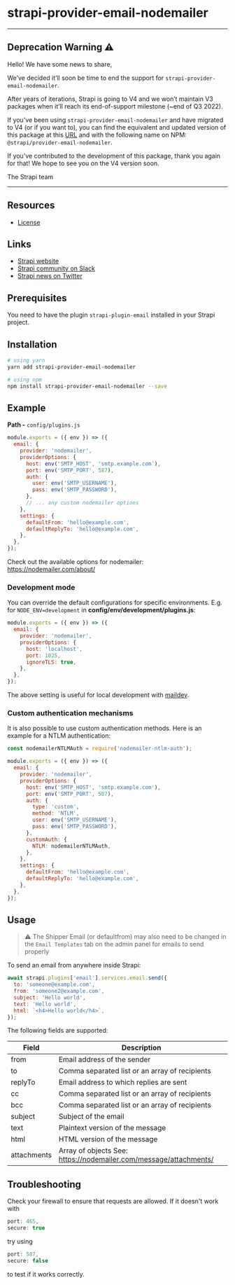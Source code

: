 # strapi-provider-email-nodemailer

---

## Deprecation Warning :warning:

Hello! We have some news to share,

We’ve decided it’ll soon be time to end the support for `strapi-provider-email-nodemailer`.

After years of iterations, Strapi is going to V4 and we won’t maintain V3 packages when it’ll reach its end-of-support milestone (~end of Q3 2022).

If you’ve been using `strapi-provider-email-nodemailer` and have migrated to V4 (or if you want to), you can find the equivalent and updated version of this package at this [URL](https://github.com/strapi/strapi/tree/master/packages/providers/email-nodemailer) and with the following name on NPM: `@strapi/provider-email-nodemailer`.

If you’ve contributed to the development of this package, thank you again for that! We hope to see you on the V4 version soon.

The Strapi team

---

## Resources

- [License](LICENSE)

## Links

- [Strapi website](https://strapi.io/)
- [Strapi community on Slack](https://slack.strapi.io)
- [Strapi news on Twitter](https://twitter.com/strapijs)

## Prerequisites

You need to have the plugin `strapi-plugin-email` installed in your Strapi project.

## Installation

```bash
# using yarn
yarn add strapi-provider-email-nodemailer

# using npm
npm install strapi-provider-email-nodemailer --save
```

## Example

**Path -** `config/plugins.js`

```js
module.exports = ({ env }) => ({
  email: {
    provider: 'nodemailer',
    providerOptions: {
      host: env('SMTP_HOST', 'smtp.example.com'),
      port: env('SMTP_PORT', 587),
      auth: {
        user: env('SMTP_USERNAME'),
        pass: env('SMTP_PASSWORD'),
      },
      // ... any custom nodemailer options
    },
    settings: {
      defaultFrom: 'hello@example.com',
      defaultReplyTo: 'hello@example.com',
    },
  },
});
```

Check out the available options for nodemailer: https://nodemailer.com/about/

### Development mode

You can override the default configurations for specific environments. E.g. for
`NODE_ENV=development` in **config/env/development/plugins.js**:

```js
module.exports = ({ env }) => ({
  email: {
    provider: 'nodemailer',
    providerOptions: {
      host: 'localhost',
      port: 1025,
      ignoreTLS: true,
    },
  },
});
```

The above setting is useful for local development with
[maildev](https://github.com/maildev/maildev).

### Custom authentication mechanisms

It is also possible to use custom authentication methods.
Here is an example for a NTLM authentication:

```js
const nodemailerNTLMAuth = require('nodemailer-ntlm-auth');

module.exports = ({ env }) => ({
  email: {
    provider: 'nodemailer',
    providerOptions: {
      host: env('SMTP_HOST', 'smtp.example.com'),
      port: env('SMTP_PORT', 587),
      auth: {
        type: 'custom',
        method: 'NTLM',
        user: env('SMTP_USERNAME'),
        pass: env('SMTP_PASSWORD'),
      },
      customAuth: {
        NTLM: nodemailerNTLMAuth,
      },
    },
    settings: {
      defaultFrom: 'hello@example.com',
      defaultReplyTo: 'hello@example.com',
    },
  },
});
```

## Usage

> :warning: The Shipper Email (or defaultfrom) may also need to be changed in the `Email Templates` tab on the admin panel for emails to send properly

To send an email from anywhere inside Strapi:

```js
await strapi.plugins['email'].services.email.send({
  to: 'someone@example.com',
  from: 'someone2@example.com',
  subject: 'Hello world',
  text: 'Hello world',
  html: `<h4>Hello world</h4>`,
});
```

The following fields are supported:

| Field       | Description                                                       |
| ----------- | ----------------------------------------------------------------- |
| from        | Email address of the sender                                       |
| to          | Comma separated list or an array of recipients                    |
| replyTo     | Email address to which replies are sent                           |
| cc          | Comma separated list or an array of recipients                    |
| bcc         | Comma separated list or an array of recipients                    |
| subject     | Subject of the email                                              |
| text        | Plaintext version of the message                                  |
| html        | HTML version of the message                                       |
| attachments | Array of objects See: https://nodemailer.com/message/attachments/ |

## Troubleshooting

Check your firewall to ensure that requests are allowed. If it doesn't work with

```js
port: 465,
secure: true
```

try using

```js
port: 587,
secure: false
```

to test if it works correctly.
